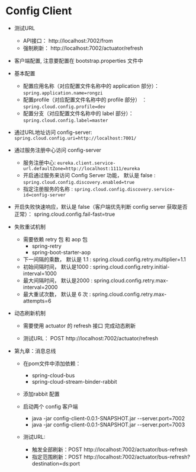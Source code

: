 # Config Client

- 测试URL
    - API接口： http://localhost:7002/from
    - 强制刷新： http://localhost:7002/actuator/refresh
    
- 客户端配置, 注意要配置在  bootstrap.properties 文件中

- 基本配置
	- 配置应用名称（对应配置文件名称中的 application 部分）：`spring.application.name=rongzi` 
	- 配置profile（对应配置文件名称中的  profile 部分） ： `spring.cloud.config.profile=dev` 
	- 配置分支（对应配置文件名称中的  label 部分）：`spring.cloud.config.label=master`
	
- 通过URL地址访问 config-server: `spring.cloud.config.uri=http://localhost:7001/`

- 通过服务注册中心访问 config-server
	- 服务注册中心: `eureka.client.service-url.defaultZone=http://localhost:1111/eureka`
	- 开启通过服务来访问 Config Server 功能， 默认是 false : `spring.cloud.config.discovery.enabled=true`
	- 指定注册服务的名称 : `spring.cloud.config.discovery.service-id=config-server`

- 开启失败快速响应，默认是 false（客户端优先判断 config server 获取是否正常）： spring.cloud.config.fail-fast=true

- 失败重试机制
	- 需要依赖 retry 包 和 aop 包
		- spring-retry
		- spring-boot-starter-aop
	- 下一间隔的乘数， 默认是 1.1 : spring.cloud.config.retry.multiplier=1.1
	- 初始间隔时间， 默认是1000 : spring.cloud.config.retry.initial-interval=1000
	- 最大间隔时间， 默认是2000 : spring.cloud.config.retry.max-interval=2000
	- 最大重试次数， 默认是 6 次 :  spring.cloud.config.retry.max-attempts=6

- 动态刷新机制 
	- 需要使用 actuator 的 refresh 接口 完成动态刷新
	
	- 测试URL： POST http://localhost:7002/actuator/refresh
	
- 第九章：消息总线
    - 在pom文件中添加依赖：
        - spring-cloud-bus
        - spring-cloud-stream-binder-rabbit
    - 添加rabbit 配置
    
    - 启动两个 config 客户端
        - java -jar config-client-0.0.1-SNAPSHOT.jar --server.port=7002
        - java -jar config-client-0.0.1-SNAPSHOT.jar --server.port=7003
    
    - 测试URL: 
        - 触发全部刷新：POST http://localhost:7002/actuator/bus-refresh
        - 指定范围刷新：POST http://localhost:7002/actuator/bus-refresh?destination=ds:port
